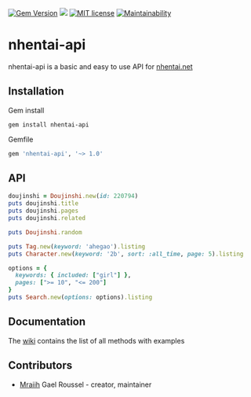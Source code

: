 [![Gem Version](https://badge.fury.io/rb/nhentai-api.png)](https://badge.fury.io/rb/nhentai-api)
![](https://ruby-gem-downloads-badge.herokuapp.com/nhentai-api?type=total&color=red&style=flat)
[![MIT license](https://img.shields.io/badge/License-MIT-blue.svg)](https://lbesson.mit-license.org/)
[![Maintainability](https://api.codeclimate.com/v1/badges/02e6104284d2f96e502c/maintainability)](https://codeclimate.com/github/Mraiih/nhentai-api/maintainability)

# nhentai-api
nhentai-api is a basic and easy to use API for [nhentai.net](https://nhentai.net)

## Installation
Gem install
```
gem install nhentai-api
```

Gemfile
```ruby
gem 'nhentai-api', '~> 1.0'
```

## API
```ruby
doujinshi = Doujinshi.new(id: 220794)
puts doujinshi.title
puts doujinshi.pages
puts doujinshi.related

puts Doujinshi.random

puts Tag.new(keyword: 'ahegao').listing
puts Character.new(keyword: '2b', sort: :all_time, page: 5).listing

options = {
  keywords: { included: ["girl"] },
  pages: [">= 10", "<= 200"]
}
puts Search.new(options: options).listing
```

## Documentation
The [wiki](https://github.com/Mraiih/nhentai-api/wiki/Documentation) contains the list of all methods with examples

## Contributors
- [Mraiih](https://github.com/Mraiih) Gael Roussel - creator, maintainer
